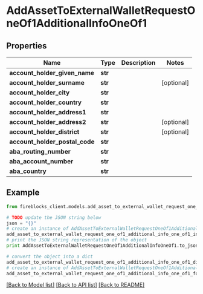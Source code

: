 # AddAssetToExternalWalletRequestOneOf1AdditionalInfoOneOf1


## Properties
Name | Type | Description | Notes
------------ | ------------- | ------------- | -------------
**account_holder_given_name** | **str** |  | 
**account_holder_surname** | **str** |  | [optional] 
**account_holder_city** | **str** |  | 
**account_holder_country** | **str** |  | 
**account_holder_address1** | **str** |  | 
**account_holder_address2** | **str** |  | [optional] 
**account_holder_district** | **str** |  | [optional] 
**account_holder_postal_code** | **str** |  | 
**aba_routing_number** | **str** |  | 
**aba_account_number** | **str** |  | 
**aba_country** | **str** |  | 

## Example

```python
from fireblocks_client.models.add_asset_to_external_wallet_request_one_of1_additional_info_one_of1 import AddAssetToExternalWalletRequestOneOf1AdditionalInfoOneOf1

# TODO update the JSON string below
json = "{}"
# create an instance of AddAssetToExternalWalletRequestOneOf1AdditionalInfoOneOf1 from a JSON string
add_asset_to_external_wallet_request_one_of1_additional_info_one_of1_instance = AddAssetToExternalWalletRequestOneOf1AdditionalInfoOneOf1.from_json(json)
# print the JSON string representation of the object
print AddAssetToExternalWalletRequestOneOf1AdditionalInfoOneOf1.to_json()

# convert the object into a dict
add_asset_to_external_wallet_request_one_of1_additional_info_one_of1_dict = add_asset_to_external_wallet_request_one_of1_additional_info_one_of1_instance.to_dict()
# create an instance of AddAssetToExternalWalletRequestOneOf1AdditionalInfoOneOf1 from a dict
add_asset_to_external_wallet_request_one_of1_additional_info_one_of1_form_dict = add_asset_to_external_wallet_request_one_of1_additional_info_one_of1.from_dict(add_asset_to_external_wallet_request_one_of1_additional_info_one_of1_dict)
```
[[Back to Model list]](../README.md#documentation-for-models) [[Back to API list]](../README.md#documentation-for-api-endpoints) [[Back to README]](../README.md)


